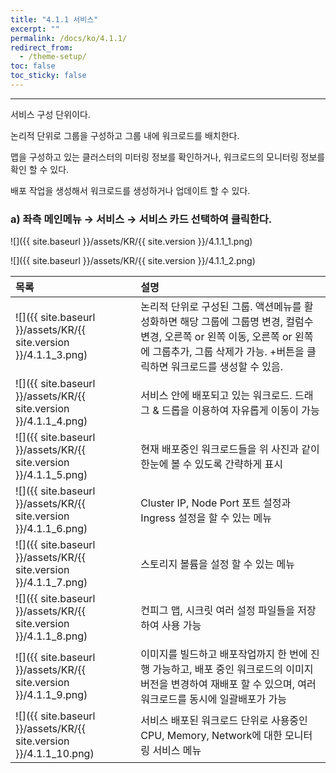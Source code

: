 ```yaml
---
title: "4.1.1 서비스"
excerpt: ""
permalink: /docs/ko/4.1.1/
redirect_from:
  - /theme-setup/
toc: false
toc_sticky: false
---
```


---
서비스 구성 단위이다.

논리적 단위로 그룹을 구성하고 그룹 내에 워크로드를 배치한다.

맵을 구성하고 있는 클러스터의 미터링 정보를 확인하거나, 워크로드의 모니터링 정보를 확인 할 수 있다.

배포 작업을 생성해서 워크로드를 생성하거나 업데이트 할 수 있다.

### a\) 좌측 메인메뉴 → 서비스 → 서비스 카드 선택하여 클릭한다.
![]({{ site.baseurl }}/assets/KR/{{ site.version }}/4.1.1_1.png)

![]({{ site.baseurl }}/assets/KR/{{ site.version }}/4.1.1_2.png)

| **목록** | **설명** |
| :--- | :--- |
| ![]({{ site.baseurl }}/assets/KR/{{ site.version }}/4.1.1_3.png) | 논리적 단위로 구성된 그룹. 액션메뉴를 활성화하면 해당 그룹에 그룹명 변경, 컬럼수 변경, 오른쪽 or 왼쪽 이동, 오른쪽 or 왼쪽에 그룹추가, 그룹 삭제가 가능. +버튼을 클릭하면 워크로드를 생성할 수 있음. |
| ![]({{ site.baseurl }}/assets/KR/{{ site.version }}/4.1.1_4.png) | 서비스 안에 배포되고 있는 워크로드. 드래그 & 드롭을 이용하여 자유롭게 이동이 가능 |
| ![]({{ site.baseurl }}/assets/KR/{{ site.version }}/4.1.1_5.png) | 현재 배포중인 워크로드들을 위 사진과 같이 한눈에 볼 수 있도록 간략하게 표시 |
| ![]({{ site.baseurl }}/assets/KR/{{ site.version }}/4.1.1_6.png) | Cluster IP, Node Port 포트 설정과 Ingress 설정을 할 수 있는 메뉴 |
| ![]({{ site.baseurl }}/assets/KR/{{ site.version }}/4.1.1_7.png) | 스토리지 볼륨을 설정 할 수 있는 메뉴 |
| ![]({{ site.baseurl }}/assets/KR/{{ site.version }}/4.1.1_8.png) | 컨피그 맵, 시크릿 여러 설정 파일들을 저장하여 사용 가능 |
| ![]({{ site.baseurl }}/assets/KR/{{ site.version }}/4.1.1_9.png) | 이미지를 빌드하고 배포작업까지 한 번에 진행 가능하고, 배포 중인 워크로드의 이미지 버전을 변경하여 재배포 할 수 있으며, 여러 워크로드를 동시에 일괄배포가 가능 |
| ![]({{ site.baseurl }}/assets/KR/{{ site.version }}/4.1.1_10.png) | 서비스 배포된 워크로드 단위로 사용중인 CPU, Memory, Network에 대한 모니터링 서비스 메뉴 |
